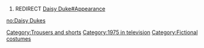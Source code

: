 1.  REDIRECT [Daisy Duke#Appearance](Daisy_Duke#Appearance "wikilink")

[no:Daisy Dukes](no:Daisy_Dukes "wikilink")

[Category:Trousers and shorts](Category:Trousers_and_shorts "wikilink")
[Category:1975 in television](Category:1975_in_television "wikilink")
[Category:Fictional costumes](Category:Fictional_costumes "wikilink")